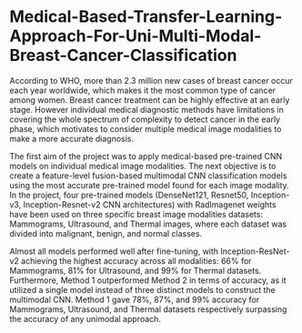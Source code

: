 # Medical-Based-Transfer-Learning-Approach-For-Uni-Multi-Modal-Breast-Cancer-Classification

According to WHO, more than 2.3 million new cases of breast cancer occur each year worldwide, which makes it the most common type of cancer among women. Breast cancer treatment can be highly effective at an early stage. However individual medical diagnostic methods have limitations in covering the whole spectrum of complexity to detect cancer in the early phase, which motivates to consider multiple medical image modalities to make a more accurate diagnosis. 

The first aim of the project was to apply medical-based pre-trained CNN models on individual medical image modalities. The next objective is to create a feature-level fusion-based multimodal CNN classification models using the most accurate pre-trained model found for each image modality. In the project, four pre-trained models (DenseNet121, Resnet50, Inception-v3, Inception-Resnet-v2 CNN architectures) with RadImagenet weights have been used on three specific breast image modalities datasets: Mammograms, Ultrasound, and Thermal images, where each dataset was divided into malignant, benign, and normal classes. 

Almost all models performed well after fine-tuning, with Inception-ResNet-v2 achieving the highest accuracy across all modalities: 66% for Mammograms, 81% for Ultrasound, and 99% for Thermal datasets. Furthermore, Method 1 outperformed Method 2 in terms of accuracy, as it utilized a single model instead of three distinct models to construct the multimodal CNN. Method 1 gave 78%, 87%, and 99% accuracy for Mammograms, Ultrasound, and Thermal datasets respectively surpassing the accuracy of any unimodal approach.


